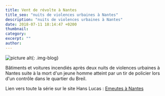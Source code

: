 ```yaml
---
title: Vent de révolte à Nantes
title_seo: "nuits de violences urbaines à Nantes"
description: "nuits de violences urbaines à Nantes"
date: 2018-07-11 18:14:47 +0200
thumbnail:
category:
excerpt: ""
author:
---
```

![picture alt](/images/emeutes-nantes_01.jpg "Emeutes à Nantes"){: .img-blog}

Bâtiments et voitures incendiés après deux nuits de violences urbaines à Nantes suite à la mort d'un jeune homme atteint par un tir de policier lors d'un contrôle dans le quartier du Breil.


Lien vers toute la série sur le site Hans Lucas : [Emeutes à Nantes](http://hanslucas.com/vue/EmeutesNantes)


